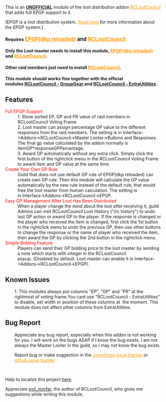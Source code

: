 <p>This is an&nbsp;<span style="text-decoration: underline;"><strong>UNOFFICIAL</strong></span>&nbsp;module of the loot distribution addon <span style="color: #ff9900;"><a style="color: #ff9900;" href="https://mods.curse.com/addons/wow/rclootcouncil">RCLootCouncil </a></span>that&nbsp;adds full EPGP support to it.</p>
<p>(EPGP is a loot distribution system. <span style="color: #ff9900;"><a style="color: #ff9900;" title="Read Here" href="https://mods.curse.com/linkout?remoteUrl=http%253a%252f%252fwww.epgpweb.com%252fhelp%252fsystem">Read&nbsp;here </a></span>for more information about the EPGP system.)</p>
<h4>Requires&nbsp;<span style="color: #ff9900; font-size: 16.8px;"><a style="font-size: 16.8px; letter-spacing: 0px; color: #ff9900;" href="https://mods.curse.com/addons/wow/epgp-dkp-reloaded">EPGP(dkp reloaded) </a></span><span style="font-size: 16.8px; letter-spacing: 0px;">and </span><span style="color: #ff9900;"><span style="font-size: 16.8px;"><a style="font-size: 16.8px; letter-spacing: 0px; color: #ff9900;" href="https://mods.curse.com/addons/wow/rclootcouncil">RCLootCouncil</a></span>.</span></h4>
<h4>Only the Loot master needs to install this module, <span style="color: #ff9900;"><a style="color: #ff9900;" href="https://mods.curse.com/addons/wow/epgp-dkp-reloaded">EPGP(dkp reloaded) </a></span>and <span style="color: #ff9900;"><a style="color: #ff9900;" href="https://mods.curse.com/addons/wow/rclootcouncil">RCLootCouncil</a></span>.&nbsp;</h4>
<h4>Other raid members just need to install <span style="color: #ff9900;"><a style="color: #ff9900;" href="https://mods.curse.com/addons/wow/rclootcouncil">RCLootCouncil</a></span>.</h4>
<h4>This module should works fine together with the official modules&nbsp;<a href="https://mods.curse.com/addons/wow/rclootcouncil-groupgear" rel="nofollow">RCLootCouncil - GroupGear&nbsp;</a>and&nbsp;<a href="https://mods.curse.com/addons/wow/257427-rclootcouncil-extrautilities" rel="nofollow">RCLootCouncil - ExtraUtilities</a> .&nbsp;</h4>
<h2><strong>Features</strong></h2>
<dl>
<dt><span style="color: #ff0000;">Full EPGP Support</span></dt>
<dd>1. Show sorted EP, GP and PR value of raid members in RCLootCouncil Voting Frame</dd>
<dd>2. Loot master can assign percentage GP value to the different responses from the raid members. The setting is in&nbsp;Interface-&gt;Addons-&gt;RCLootCouncil-&gt;Master Looter-&gt;Buttons and Responses. The final gp value calculated by the addon normally is itemGP*responseGPPercentage.</dd>
<dd>3. Award GP automatically without any extra click. Simply click the first button of the rightclick menu in the RCLootCouncil Voting Frame to award item and GP value at the same time.</dd>
<dt><span style="color: #ff0000;">Create Your Own GP Rule</span></dt>
<dd>Guild that does not use default GP rule of EPGP(dkp reloaded) can create own GP rule. Then this module will calculate the GP value automatically by the new rule instead of the default rule, that would free the loot master from human calculation. The setting is in&nbsp;Interface-&gt;Addons-&gt;RCLootCouncil-&gt;EPGP.</dd>
<dt><span style="color: #ff0000;">Easy GP Management After Loot Has Been Distributed</span></dt>
<dt></dt>
<dd>When a player change the mind about the loot after receiving it, guild Admins can visit RCLootCouncil Loot History ("/rc history") to undo last GP action or award GP to the player. If the response is changed or the player who received the item is changed, first click the 1st button in the rightclick menu to undo the previous GP, then use other buttons to change the response or the name of player who received the item, then award the GP by clicking the 2nd button in the rightclick menu.</dd>
<dt><span style="color: #ff0000;">Simple Bidding Feature</span></dt>
<dd>Players can send their GP bidding price to the loot master by sending a note which starts with integer in the RCLootCouncil popup.&nbsp;(Disabled by default. Loot master can enable it in Interface-&gt;Addons-&gt;RCLootCouncil-&gt;EPGP).&nbsp;</dd>
</dl>
<h2><strong>Known Issues</strong></h2>
<p style="padding-left: 30px;">1. This modules always put columns "EP", "GP" and "PR" at the rightmost of voting frame.You cant use "RCLootCouncil - ExtraUtilities" to disable, set width or position of these columns at &nbsp;the moment. This module does not affect other columns from ExtraUtilities.</p>
<h2><strong>Bug Report</strong></h2>
<p style="padding-left: 30px;">Appreciate any bug report, especially when this addon is not working for you. I will work on the bugs ASAP if I know the bug exists. I am not always the Master Looter in the guild, so I may not know the bug exists.</p>
<p style="padding-left: 30px;">Report bug or make suggestion in the <span style="color: #ff9900;"><a style="color: #ff9900;" href="https://wow.curseforge.com/projects/rclootcouncil-epgp/issues">curseforge issue tracker </a></span>or<span style="color: #ff9900;"> <a style="color: #ff9900;" href="https://github.com/SafeteeWoW/RCLootCouncil_EPGP/issues">github issue tracker</a></span></p>
<p>&nbsp;</p>
<p>Help to localize this project <a href="https://wow.curseforge.com/projects/rclootcouncil-epgp/localization">here</a>.</p>
<p>Appreciate&nbsp;<a href="https://mods.curse.com/members/evil_morfar">evil_morfar</a>, the author of RCLootCouncil, who gives me suggestions while writing this module.</p>
